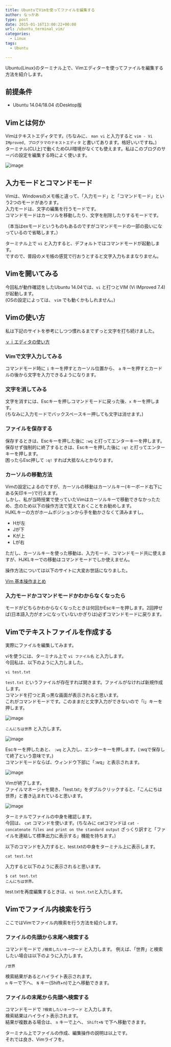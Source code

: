```yaml
---
title: UbuntuでVimを使ってファイルを編集する
author: なっかあ
type: post
date: 2015-01-16T13:00:22+00:00
url: /ubuntu_terminal_vim/
categories:
  - Linux
tags:
  - Ubuntu

---
```


Ubuntu(Linux)のターミナル上で、Vimエディターを使ってファイルを編集する方法を紹介します。

## 前提条件

* Ubuntu 14.04/18.04 のDesktop版

## Vimとは何か

Vimはテキストエディタです。(ちなみに、 `man vi` と入力すると `vim - Vi IMproved, プログラマのテキストエディタ` と書いてあります。格好いいですね。)  
ターミナル(CLI上)で動くためGUI環境がなくても使えます。私はこのブログのサーバの設定を編集する時によく使います。

![image](/img/wp/ubuntu1804-vim-1024x798.png)

## 入力モードとコマンドモード

Vimは、Windowsのメモ帳と違って、「入力モード」と「コマンドモード」という2つのモードがあります。  
入力モードは、文字の編集を行うモードです。  
コマンドモードはカーソルを移動したり、文字を削除したりするモードです。  

（本当はexモードというものもあるのですがコマンドモードの一部の扱いになっているので省略します。）

ターミナル上で `vi` と入力すると、デフォルトではコマンドモードが起動します。  
ですので、普段のメモ帳の感覚で行おうとすると文字入力もままなりません。

## Vimを開いてみる

今回私が動作確認をしたUbuntu 14.04では、`vi` と打つとVIM (Vi IMproved 7.4)が起動します。  
(OSの設定によっては、 `vim` でも動くかもしれません。)

## Vimの使い方
 
私は下記のサイトを参考にしつつ慣れるまでずっと文字を打ち続けました。
  
[ｖｉエディタの使い方](http://net-newbie.com/linux/commands/vi.html)

### Vimで文字入力してみる

コマンドモード時に `i` キーを押すとカーソル位置から、 `a` キーを押すとカードルの後から文字を入力できるようになります。

### 文字を消してみる

文字を消すには、Escキーを押しコマンドモードに戻った後、`x` キーを押します。  
(ちなみに入力モードでバックスペースキー押しても文字は消せます。)

### ファイルを保存する

保存するときは、Escキーを押した後に `:wq` と打ってエンターキーを押します。  
保存せず強制的に終了するときは、Escキーを押した後に `:q!` と打ってエンターキーを押します。  
困ったらEsc押して `:q!` すれば大抵なんとかなります。

### カーソルの移動方法

Vimの設定によるのですが、カーソルの移動はカーソルキー(キーボード右下にある矢印キー)で行えます。  
しかし、私が当時授業で使っていたVimはカーソルキーで移動できなかったため、念のため以下の操作方法で覚えておくことをお勧めします。  
HJKLキーの方がホームポジションから手を動かさなくて済みますし。

  * Hが左
  * Jが下
  * Kが上
  * Lが右

ただし、カーソルキーを使った移動は、入力モード、コマンドモード共に使えますが、HJKLキーでの移動はコマンドモードでしか使えません。

操作方法については以下のサイトに大変お世話になりました。
  
[Vim 基本操作まとめ](http://archiva.jp/web/tool/vim_basic.html)

### 入力モードかコマンドモードかわからなくなったら

モードがどちらかわからなくなったときは何回かEscキーを押します。2回押せば(日本語入力がオンになっていないかぎりは)必ずコマンドモードに戻ります。

## Vimでテキストファイルを作成する

実際にファイルを編集してみます。

viを使うには、ターミナル上で `vi ファイル名` と入力します。  
今回私は、以下のように入力しました。

```
vi test.txt
```

`test.txt` というファイルが存在すれば開きます。ファイルがなければ新規作成します。  
コマンドを打つと真っ黒な画面が表示されると思います。  
これがコマンドモードです。このままだと文字入力ができないので「i」キーを押します。

![image](/img/wp/20141121_ubuntu_ter_vi_2-546x349.png)

`こんにちは世界` と入力します。
  
![image](/img/wp/20141121_ubuntu_ter_vi_3-546x350.png)

Escキーを押したあと、 `:wq` と入力し、エンターキーを押します。(:wqで保存して終了という意味です。)  
コマンドモードならば、ウィンドウ下部に「:wq」と表示されます。
  
![image](/img/wp/20141121_ubuntu_ter_vi_4-546x343.png)

Vimが終了します。  
ファイルマネージャを開き、「test.txt」をダブルクリックすると、「こんにちは世界」と書き込まれていると思います。
  
![image](/img/wp/20141121_ubuntu_ter_vi_5-546x409.jpg)

ターミナルでファイルの中身を確認します。  
今回は、 `cat` コマンドを使います。(ちなみに catコマンドは `cat - concatenate files and print on the standard output` ざっくり訳すと「ファイルを連結して標準出力に表示する」機能を持ちます。)

以下のコマンドを入力すると、test.txtの中身をターミナル上に表示します。

```
cat test.txt
```    

入力すると以下のように表示されると思います。

```
$ cat test.txt
こんにちは世界。
```

test.txtを再度編集するときは、`vi test.txt`と入力します。  

## Vimでファイル内検索を行う

ここではVimでファイル内検索を行う方法を紹介します。

### ファイルの先頭から末尾へ検索する

コマンドモードで `/検索したいキーワード` と入力します。 
例えば、「世界」と検索したい場合は以下のように入力します。

```
/世界
```

検索結果があるとハイライト表示されます。  
`n` キーで下へ、 `N` キー(Shift+n)で上へ移動できます。

### ファイルの末尾から先頭へ検索する

コマンドモードで `?検索したいキーワード` と入力します。  
検索結果はハイライト表示されます。  
結果が複数ある場合は、 `n` キーで上へ、 `Shift+N` で下へ移動できます。


ターミナル上でファイルの作成、編集操作の説明は以上です。  
それでは良き、Vimライフを。